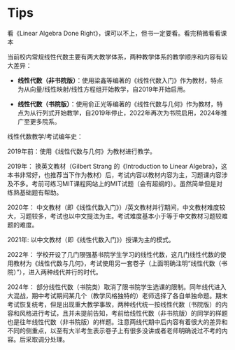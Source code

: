 # Tips

看《Linear Algebra Done Right》，课可以不上，但书一定要看。看完稍微看看课本  

当前校内常规线性代数主要有两大教学体系，两种教学体系的教学顺序和内容有较大差异：

* **线性代数（非书院版）**：使用梁鑫等编著的《线性代数入门》作为教材，特点为从向量/线性映射/线性方程组开始教学，自2019年开始启用。

* **线性代数（书院版）**：使用俞正光等编著的《线性代数与几何》作为教材，特点为从行列式开始教学，自2019年停止，2022年再次为书院启用，2024年推广至更多院系。

线性代数教学/考试编年史：

2019年前：使用《线性代数与几何》为教材进行教学。

2019年：
换英文教材（Gilbert Strang 的《Introduction to Linear Algebra》，这本书非常好，也推荐当下作为教材）后，考试内容以教材内容为主，习题课内容涉及不多。考前可练习MIT课程网站上的MIT试题（会有超纲的）。虽然简单但是对练熟基础题有帮助。

2020年：
中文教材（即《线性代数入门》）/英文教材并行期间，中文教材难度较大，习题较多，考试也以中文提法为主。考试难度基本小于等于中文教材习题较难题的难度。

2021年:
以中文教材（即《线性代数入门》）授课为主的模式。

2022年：
学校开设了几门限强基书院学生学习的线性代数，这几门线性代数的使用教材为《线性代数与几何》，考试使用另一套卷子（上面明确注明“线性代数（书院）”），进入两种线代并行的时代。

2024年：
部分线性代数（书院类）取消了限书院学生选课的限制。同年线代进入大混战，期中考试期间某几个（教学风格独特的）老师选择了各自单独命题。期末考试恢复统考，但是出现重大教学事故，两种线代统一按线性代数（书院版）的内容和风格进行考试，且并未提前告知，考前给线性代数（非书院版）的同学的样题也是往年线性代数（非书院版）的样题。注意两线代期中后内容有着很大的差异和不同的侧重点，以至有大半考生表示卷子上有很多没讲或者老师明确说过不考的内容。后采取调分处理。

